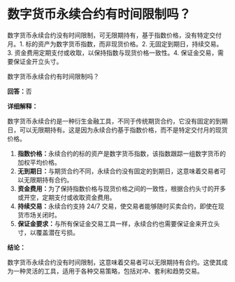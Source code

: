 # 数字货币永续合约有时间限制吗？

数字货币永续合约没有时间限制，可无限期持有，基于指数价格，没有特定交付月。1. 标的资产为数字货币指数，而非现货价格。2. 无固定到期日，持续交易。3. 资金费用定期支付或收取，以保持指数与现货价格一致性。4. 保证金交易，需要保证金开立头寸。

数字货币永续合约有时间限制吗？

**回答：**&#x5426;

**详细解释：**

数字货币永续合约是一种衍生金融工具，不同于传统期货合约，它没有固定的到期日，可以无限期持有。这是因为永续合约基于指数价格，而不是特定交付月的现货价格。

1. **指数价格：**&#x6C38;续合约的标的资产是数字货币指数，该指数跟踪一组数字货币的加权平均价格。
2. **无到期日：**&#x4E0E;期货合约不同，永续合约没有固定的到期日，这意味着交易者可以无限期持有合约。
3. **资金费用：**&#x4E3A;了保持指数价格与现货价格之间的一致性，根据合约头寸的开多或开空，定期支付或收取资金费用。
4. **持续交易：**&#x6C38;续合约支持 24/7 交易，使交易者能够随时买卖合约，即使在现货市场关闭时。
5. **保证金要求：**&#x4E0E;所有保证金交易工具一样，永续合约也需要保证金来开立头寸，以覆盖潜在亏损。

**结论：**

数字货币永续合约没有时间限制，这意味着交易者可以无限期持有合约。这使其成为一种灵活的工具，适用于各种交易策略，包括对冲、套利和趋势交易。
